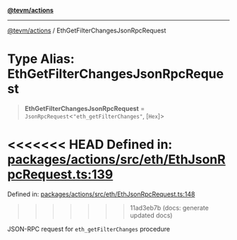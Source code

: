 [**@tevm/actions**](../README.md)

***

[@tevm/actions](../globals.md) / EthGetFilterChangesJsonRpcRequest

# Type Alias: EthGetFilterChangesJsonRpcRequest

> **EthGetFilterChangesJsonRpcRequest** = `JsonRpcRequest`\<`"eth_getFilterChanges"`, \[`Hex`\]\>

<<<<<<< HEAD
Defined in: [packages/actions/src/eth/EthJsonRpcRequest.ts:139](https://github.com/evmts/tevm-monorepo/blob/main/packages/actions/src/eth/EthJsonRpcRequest.ts#L139)
=======
Defined in: [packages/actions/src/eth/EthJsonRpcRequest.ts:148](https://github.com/evmts/tevm-monorepo/blob/main/packages/actions/src/eth/EthJsonRpcRequest.ts#L148)
>>>>>>> 11ad3eb7b (docs: generate updated docs)

JSON-RPC request for `eth_getFilterChanges` procedure
